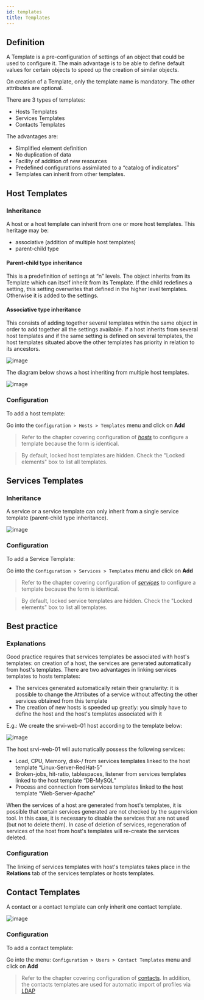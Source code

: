 ```yaml
---
id: templates
title: Templates
---
```


## Definition

A Template is a pre-configuration of settings of an object that could be used to
configure it. The main advantage is to be able to define default values for
certain objects to speed up the creation of similar objects.

On creation of a Template, only the template name is mandatory. The other
attributes are optional.

There are 3 types of templates:

  - Hosts Templates
  - Services Templates
  - Contacts Templates

The advantages are:

  - Simplified element definition
  - No duplication of data
  - Facility of addition of new resources
  - Predefined configurations assimilated to a “catalog of indicators”
  - Templates can inherit from other templates.

## Host Templates

### Inheritance

A host or a host template can inherit from one or more host templates. This
heritage may be:

  - associative (addition of multiple host templates)
  - parent-child type

#### Parent-child type inheritance

This is a predefinition of settings at “n” levels. The object inherits from its
Template which can itself inherit from its Template. If the child redefines a
setting, this setting overwrites that defined in the higher level templates.
Otherwise it is added to the settings.

#### Associative type inheritance

This consists of adding together several templates within the same object in
order to add together all the settings available. If a host inherits from
several host templates and if the same setting is defined on several templates,
the host templates situated above the other templates has priority in relation
to its ancestors.

![image](../assets/configuration/09hostmodels.png)

The diagram below shows a host inheriting from multiple host templates.

![image](../assets/configuration/09hostmodelsheritage.png)

### Configuration

To add a host template:

Go into the `Configuration > Hosts > Templates` menu and click on **Add**

> Refer to the chapter covering configuration of
> *[hosts](basic-objects/hosts.html)* to configure a template because the form
> is identical.

> By default, locked host templates are hidden. Check the "Locked elements" box
> to list all templates.

## Services Templates

### Inheritance

A service or a service template can only inherit from a single service template
(parent-child type inheritance).

![image](../assets/configuration/09heritageservice.png)

### Configuration

To add a Service Template:

Go into the `Configuration > Services > Templates` menu and click on **Add**

> Refer to the chapter covering configuration of
> *[services](basic-objects/services.html)* to configure a template because the
> form is identical.

> By default, locked service templates are hidden. Check the "Locked elements"
> box to list all templates.

## Best practice

### Explanations

Good practice requires that services templates be associated with host's
templates: on creation of a host, the services are generated automatically from
host's templates. There are two advantages in linking services templates to
hosts templates:

  - The services generated automatically retain their granularity: it is
    possible to change the Attributes of a service without affecting the other
    services obtained from this template
  - The creation of new hosts is speeded up greatly: you simply have to define
    the host and the host's templates associated with it

E.g.: We create the srvi-web-01 host according to the template below:

![image](../assets/configuration/09hostexemple.png)

The host srvi-web-01 will automatically possess the following services:

  - Load, CPU, Memory, disk-/ from services templates linked to the host
    template “Linux-Server-RedHat-5”
  - Broken-jobs, hit-ratio, tablespaces, listener from services templates linked
    to the host template “DB-MySQL”
  - Process and connection from services templates linked to the host template
    “Web-Server-Apache”

When the services of a host are generated from host's templates, it is possible
that certain services generated are not checked by the supervision tool. In this
case, it is necessary to disable the services that are not used (but not to
delete them). In case of deletion of services, regeneration of services of the
host from host's templates will re-create the services deleted.

### Configuration

The linking of services templates with host's templates takes place in the
**Relations** tab of the services templates or hosts templates.

## Contact Templates

A contact or a contact template can only inherit one contact template.

![image](../assets/configuration/09contactmodel.png)

### Configuration

To add a contact template:

Go into the menu: `Configuration > Users > Contact Templates` menu and click
on **Add**

> Refer to the chapter covering configuration of
> [contacts](basic-objects/contacts.html). In addition, the contacts
> templates are used for automatic import of profiles via
> [LDAP](../administration/parameters/ldap.html)
